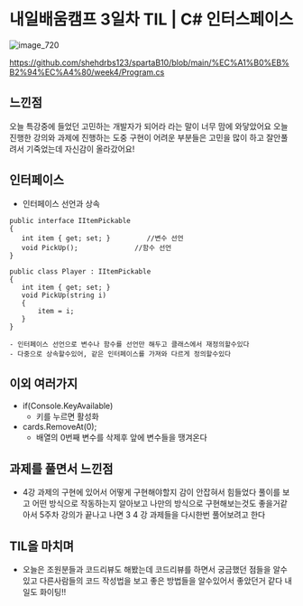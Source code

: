 # 내일배움캠프 3일차 TIL | C# 인터스페이스

![image_720](https://github.com/KimMaYa1/NBC/assets/141565207/e84deae9-27a9-4728-a617-7bc512f9d10b)

<htr>https://github.com/shehdrbs123/spartaB10/blob/main/%EC%A1%B0%EB%B2%94%EC%A4%80/week4/Program.cs

## 느낀점

오늘 특강중에 들었던 고민하는 개발자가 되어라 라는 말이 너무 맘에 와닿았어요
오늘 진행한 강의와 과제에 진행하는 도중 구현이 어려운 부분들은 고민을 많이 하고 잘안풀려서 기죽었는데
자신감이 올라갔어요!

## 인터페이스

- 인터페이스 선언과 상속

 ```
 public interface IItemPickable
 {
    int item { get; set; }         //변수 선언
    void PickUp();              //함수 선언
 }

 public class Player : IItemPickable
 {
    int item { get; set; } 
    void PickUp(string i)
    {
        item = i;
    }
 }
 ```
    - 인터페이스 선언으로 변수나 함수를 선언만 해두고 클래스에서 재정의할수있다
    - 다중으로 상속할수있어, 같은 인터페이스를 가져와 다르게 정의할수있다

 ## 이외 여러가지

 - if(Console.KeyAvailable)
    - 키를 누르면 활성화
 - cards.RemoveAt(0);
    - 배열의 0번째 변수를 삭제후 앞에 변수들을 땡겨온다
 
 ## 과제를 풀면서 느낀점

 - 4강 과제의 구현에 있어서 어떻게 구현해야할지 감이 안잡혀서 힘들었다
   풀이를 보고 어떤 방식으로 작동하는지 알아보고
   나만의 방식으로 구현해보는것도 좋을거같아서 5주차 강의가 끝나고 나면
   3 4 강 과제들을 다시한번 풀어보려고 한다

 ## TIL을 마치며

 - 오늘은 조원분들과 코드리뷰도 해봤는데 코드리뷰를 하면서 궁금했던 점들을 알수있고
   다른사람들의 코드 작성법을 보고 좋은 방법들을 알수있어서 좋았던거 같다
   내일도 화이팅!!